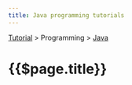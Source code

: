 ```yaml
---
title: Java programming tutorials
---
```


[Tutorial](/tutorial/) > Programming > [Java](/tutorial/programming/java/)

# {{$page.title}}
